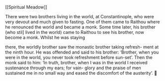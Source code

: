 [[Spiritual Meadow]]
 
There were two brothers living in the world, at Constantinople, who were very devout and much given to fasting. One of them came to Raithou where he renounced the world and became a monk. Some time later, his brother (who stil] lived in the world) came to Raithou to see his brother, now become a monk. Whilst he was staying  
 
there, the worldly brother saw the monastic brother taking refresh- ment at the ninth hour. He was offended and said to his brother: ‘Brother, when you were in the world, you never took refreshment before sun-set’. Then the monk said to him: ‘In truth, brother, when I was in the world I received sustenance through my ears; for vain- glory and the praise of men sustained me in no small way and eased the discomfort of the austerity’.  
